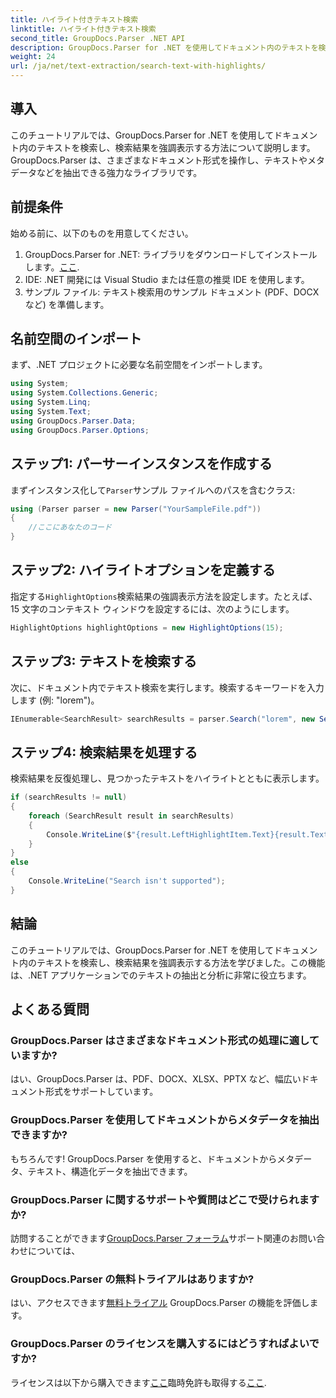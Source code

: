 ```yaml
---
title: ハイライト付きテキスト検索
linktitle: ハイライト付きテキスト検索
second_title: GroupDocs.Parser .NET API
description: GroupDocs.Parser for .NET を使用してドキュメント内のテキストを検索および強調表示する方法を学びます。貴重な洞察を効率的に抽出します。
weight: 24
url: /ja/net/text-extraction/search-text-with-highlights/
---
```

## 導入
このチュートリアルでは、GroupDocs.Parser for .NET を使用してドキュメント内のテキストを検索し、検索結果を強調表示する方法について説明します。GroupDocs.Parser は、さまざまなドキュメント形式を操作し、テキストやメタデータなどを抽出できる強力なライブラリです。
## 前提条件
始める前に、以下のものを用意してください。
1.  GroupDocs.Parser for .NET: ライブラリをダウンロードしてインストールします。[ここ](https://releases.groupdocs.com/parser/net/).
2. IDE: .NET 開発には Visual Studio または任意の推奨 IDE を使用します。
3. サンプル ファイル: テキスト検索用のサンプル ドキュメント (PDF、DOCX など) を準備します。

## 名前空間のインポート
まず、.NET プロジェクトに必要な名前空間をインポートします。
```csharp
using System;
using System.Collections.Generic;
using System.Linq;
using System.Text;
using GroupDocs.Parser.Data;
using GroupDocs.Parser.Options;
```
## ステップ1: パーサーインスタンスを作成する
まずインスタンス化して`Parser`サンプル ファイルへのパスを含むクラス:
```csharp
using (Parser parser = new Parser("YourSampleFile.pdf"))
{
    //ここにあなたのコード
}
```
## ステップ2: ハイライトオプションを定義する
指定する`HighlightOptions`検索結果の強調表示方法を設定します。たとえば、15 文字のコンテキスト ウィンドウを設定するには、次のようにします。
```csharp
HighlightOptions highlightOptions = new HighlightOptions(15);
```
## ステップ3: テキストを検索する
次に、ドキュメント内でテキスト検索を実行します。検索するキーワードを入力します (例: "lorem")。
```csharp
IEnumerable<SearchResult> searchResults = parser.Search("lorem", new SearchOptions(true, false, false, highlightOptions));
```
## ステップ4: 検索結果を処理する
検索結果を反復処理し、見つかったテキストをハイライトとともに表示します。
```csharp
if (searchResults != null)
{
    foreach (SearchResult result in searchResults)
    {
        Console.WriteLine($"{result.LeftHighlightItem.Text}{result.Text}{result.RightHighlightItem.Text}");
    }
}
else
{
    Console.WriteLine("Search isn't supported");
}
```

## 結論
このチュートリアルでは、GroupDocs.Parser for .NET を使用してドキュメント内のテキストを検索し、検索結果を強調表示する方法を学びました。この機能は、.NET アプリケーションでのテキストの抽出と分析に非常に役立ちます。

## よくある質問
### GroupDocs.Parser はさまざまなドキュメント形式の処理に適していますか?
はい、GroupDocs.Parser は、PDF、DOCX、XLSX、PPTX など、幅広いドキュメント形式をサポートしています。
### GroupDocs.Parser を使用してドキュメントからメタデータを抽出できますか?
もちろんです! GroupDocs.Parser を使用すると、ドキュメントからメタデータ、テキスト、構造化データを抽出できます。
### GroupDocs.Parser に関するサポートや質問はどこで受けられますか?
訪問することができます[GroupDocs.Parser フォーラム](https://forum.groupdocs.com/c/parser/17)サポート関連のお問い合わせについては、
### GroupDocs.Parser の無料トライアルはありますか?
はい、アクセスできます[無料トライアル](https://releases.groupdocs.com/) GroupDocs.Parser の機能を評価します。
### GroupDocs.Parser のライセンスを購入するにはどうすればよいですか?
ライセンスは以下から購入できます[ここ](https://purchase.groupdocs.com/buy)臨時免許も取得する[ここ](https://purchase.groupdocs.com/temporary-license/).